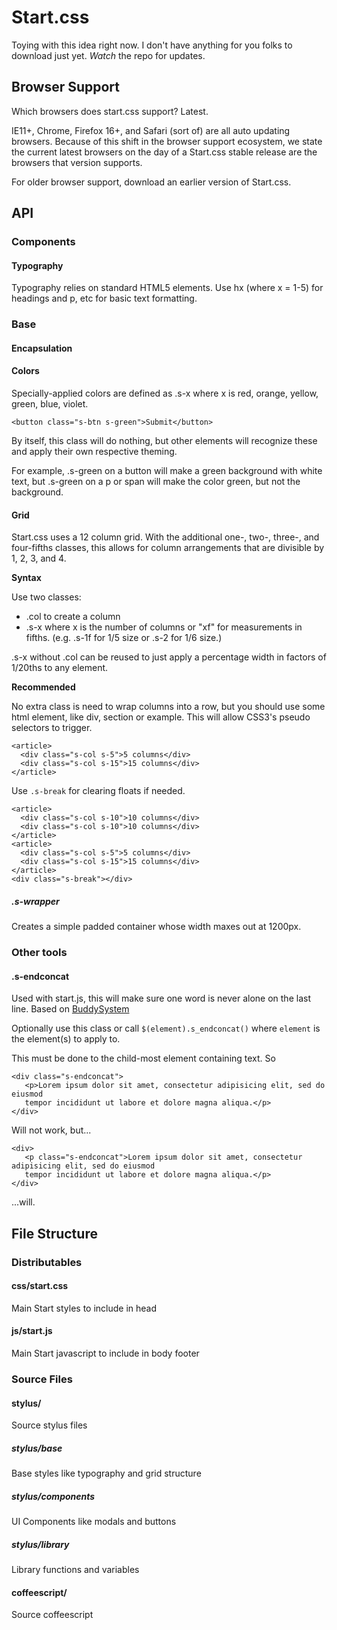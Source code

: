 Start.css
=========

Toying with this idea right now. I don't have anything for you folks to download just yet. *Watch* the repo for updates.

## Browser Support

Which browsers does start.css support? Latest.

IE11+, Chrome, Firefox 16+, and Safari (sort of) are all auto updating
browsers. Because of this shift in the browser support ecosystem, we state the
current latest browsers on the day of a Start.css stable release are the
browsers that version supports.

For older browser support, download an earlier version of Start.css.

## API

### Components

#### Typography

Typography relies on standard HTML5 elements.
Use hx (where x = 1-5) for headings and p, etc for basic text formatting.

### Base

#### Encapsulation

#### Colors

Specially-applied colors are defined as .s-x where x is red, orange, yellow, green, blue, violet.

    <button class="s-btn s-green">Submit</button>

By itself, this class will do nothing, but other elements will recognize these and apply their own respective theming.

For example, .s-green on a button will make a green background with white text, but .s-green on a p or span will make the color green, but not the background.

#### Grid

Start.css uses a 12 column grid.
With the additional one-, two-, three-, and four-fifths classes, this allows for column arrangements that are divisible by 1, 2, 3, and 4.

**Syntax**

Use two classes:
* .col to create a column
* .s-x where x is the number of columns or "xf" for measurements in fifths. (e.g. .s-1f for 1/5 size or .s-2 for 1/6 size.)

.s-x without .col can be reused to just apply a percentage width in factors of
1/20ths to any element.

**Recommended**

No extra class is need to wrap columns into a row, but you should use some html
element, like div, section or example. This will allow CSS3's pseudo selectors
to trigger.

    <article>
      <div class="s-col s-5">5 columns</div>
      <div class="s-col s-15">15 columns</div>
    </article>

Use ``.s-break`` for clearing floats if needed.

    <article>
      <div class="s-col s-10">10 columns</div>
      <div class="s-col s-10">10 columns</div>
    </article>
    <article>
      <div class="s-col s-5">5 columns</div>
      <div class="s-col s-15">15 columns</div>
    </article>
    <div class="s-break"></div>

##### .s-wrapper

Creates a simple padded container whose width maxes out at 1200px.

### Other tools

#### .s-endconcat

Used with start.js, this will make sure one word is never alone on the last line. Based on [BuddySystem](http://codepen.io/ajkochanowicz/pen/ezEmp)

Optionally use this class or call ``$(element).s_endconcat()`` where ``element`` is the element(s) to apply to.

This must be done to the child-most element containing text. So

    <div class="s-endconcat">
       <p>Lorem ipsum dolor sit amet, consectetur adipisicing elit, sed do eiusmod
       tempor incididunt ut labore et dolore magna aliqua.</p>
    </div>

Will not work, but... 

    <div>
       <p class="s-endconcat">Lorem ipsum dolor sit amet, consectetur adipisicing elit, sed do eiusmod
       tempor incididunt ut labore et dolore magna aliqua.</p>
    </div>

...will.

## File Structure

### Distributables

#### css/start.css

Main Start styles to include in head

#### js/start.js

Main Start javascript to include in body footer

### Source Files

#### stylus/

Source stylus files

##### stylus/base

Base styles like typography and grid structure

##### stylus/components

UI Components like modals and buttons

##### stylus/library

Library functions and variables

#### coffeescript/

Source coffeescript
